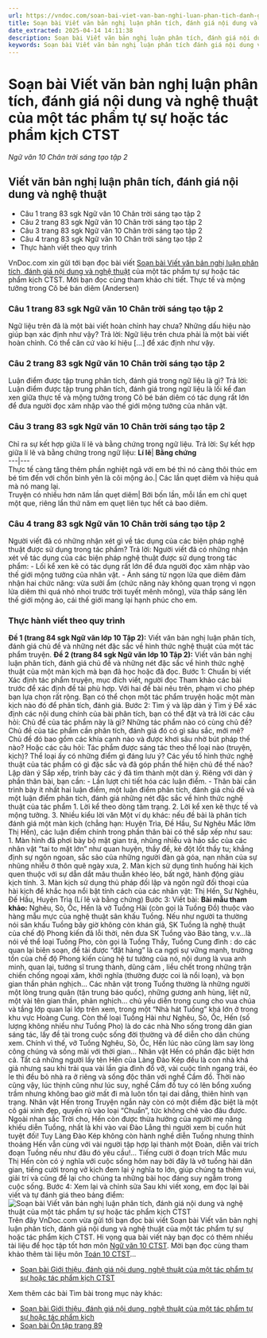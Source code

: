 ```yaml
---
url: https://vndoc.com/soan-bai-viet-van-ban-nghi-luan-phan-tich-danh-gia-noi-dung-va-nghe-thuat-ctst-278549
title: Soạn bài Viết văn bản nghị luận phân tích, đánh giá nội dung và nghệ thuật của một tác phẩm tự sự hoặc tác phẩm kịch CTST - Ngữ văn 10 Chân trời sáng tạo tập 2 - VnDoc.com
date_extracted: 2025-04-14 14:11:38
description: Soạn bài Viết văn bản nghị luận phân tích, đánh giá nội dung và nghệ thuật của một tác phẩm tự sự hoặc tác phẩm kịch CTST được VnDoc.com tổng hợp và xin gửi tới bạn đọc cùng tham khảo nội dung soạn Ngữ văn 10 Chân trời sáng tạo tập 2 dưới đây.
keywords: Soạn bài Viết văn bản nghị luận phân tích đánh giá nội dung và nghệ thuật,Viết văn bản nghị luận phân tích đánh giá nội dung và nghệ thuật,soạn Viết văn bản nghị luận phân tích đánh giá nội dung và nghệ thuật,soạn văn 10,ngữ văn 10,văn 10,Ngữ văn 10 Chân trời sáng tạo tập 2,Ngữ văn lớp 10 Chân trời sáng tạo tập 2,Ngữ văn 10 sách Chân trời sáng tạo tập 2,ngữ văn 10 chân trời sáng tạo,ngữ văn 10 tập 2 chân trời sáng tạo
---
```


# Soạn bài Viết văn bản nghị luận phân tích, đánh giá nội dung và nghệ thuật của một tác phẩm tự sự hoặc tác phẩm kịch CTST
 _Ngữ văn 10 Chân trời sáng tạo tập 2_
## Viết văn bản nghị luận phân tích, đánh giá nội dung và nghệ thuật
  * Câu 1 trang 83 sgk Ngữ văn 10 Chân trời sáng tạo tập 2
  * Câu 2 trang 83 sgk Ngữ văn 10 Chân trời sáng tạo tập 2
  * Câu 3 trang 83 sgk Ngữ văn 10 Chân trời sáng tạo tập 2
  * Câu 4 trang 83 sgk Ngữ văn 10 Chân trời sáng tạo tập 2
  * Thực hành viết theo quy trình

VnDoc.com xin gửi tới bạn đọc bài viết [Soạn bài Viết văn bản nghị luận phân tích, đánh giá nội dung và nghệ thuật](<https://vndoc.com/soan-bai-viet-van-ban-nghi-luan-phan-tich-danh-gia-noi-dung-va-nghe-thuat-ctst-278549>) của một tác phẩm tự sự hoặc tác phẩm kịch CTST. Mời bạn đọc cùng tham khảo chi tiết.
Thực tế và mộng tưởng trong Cô bé bán diêm \(Andersen\)
### Câu 1 trang 83 sgk Ngữ văn 10 Chân trời sáng tạo tập 2
Ngữ liệu trên đã là một bài viết hoàn chỉnh hay chưa? Những dấu hiệu nào giúp bạn xác định như vậy?
Trả lời:
Ngữ liệu trên chưa phải là một bài viết hoàn chỉnh. Có thể căn cứ vào kí hiệu \[...\] để xác định như vậy.
### Câu 2 trang 83 sgk Ngữ văn 10 Chân trời sáng tạo tập 2
Luận điểm được tập trung phân tích, đánh giá trong ngữ liệu là gì?
Trả lời:
Luận điểm được tập trung phân tích, đánh giá trong ngữ liệu là lối kể đan xen giữa thực tế và mộng tưởng trong Cô bé bán diêm có tác dụng rất lớn để đưa người đọc xâm nhập vào thế giới mộng tưởng của nhân vật.
### Câu 3 trang 83 sgk Ngữ văn 10 Chân trời sáng tạo tập 2
Chỉ ra sự kết hợp giữa lí lẽ và bằng chứng trong ngữ liệu.
Trả lời:
Sự kết hợp giữa lí lẽ và bằng chứng trong ngữ liệu:
**Lí lẽ**| **Bằng chứng**  
---|---  
Thực tế càng tăng thêm phần nghiệt ngã với em bé thì nó càng thôi thúc em bé tìm đến với chốn bình yên là cõi mộng ảo.| Các lần quẹt diêm và hiệu quả mà nó mang lại.  
Truyện có nhiều hơn năm lần quẹt diêm| Bởi bốn lần, mỗi lần em chỉ quẹt một que, riêng lần thứ năm em quẹt liên tục hết cả bao diêm.  
### Câu 4 trang 83 sgk Ngữ văn 10 Chân trời sáng tạo tập 2
Người viết đã có những nhận xét gì về tác dụng của các biện pháp nghệ thuật được sử dụng trong tác phẩm?
Trả lời:
Người viết đã có những nhận xét về tác dụng của các biện pháp nghệ thuật được sử dụng trong tác phẩm:
\- Lối kể xen kẽ có tác dụng rất lớn để đưa người đọc xâm nhập vào thế giới mộng tưởng của nhân vật.
\- Ánh sáng từ ngọn lửa que diêm đảm nhận hai chức năng: vừa sưởi ẩm \(chức năng này không quan trọng vì ngọn lửa diêm thì quá nhỏ nhoi trước trời tuyết mênh mông\), vừa thắp sáng lên thế giới mộng ảo, cái thế giới mang lại hạnh phúc cho em.
### Thực hành viết theo quy trình
**Đề 1 \(trang 84 sgk Ngữ văn lớp 10 Tập 2\):** Viết văn bản nghị luận phân tích, đánh giá chủ đề và những nét đặc sắc về hình thức nghệ thuật của một tác phẩm truyện.
**Đề 2 \(trang 84 sgk Ngữ văn lớp 10 Tập 2\):** Viết văn bản nghị luận phân tích, đánh giá chủ đề và những nét đặc sắc về hình thức nghệ thuật của một màn kịch mà bạn đã học hoặc đã đọc.
Bước 1: Chuẩn bị viết
Xác định tác phẩm truyện, mục đích viết, người đọc
Tham khảo các bài trước để xác định đề tài phù hợp. Với hai đề bài nêu trên, phạm vi cho phép bạn lựa chọn rất rộng. Bạn có thể chọn một tác phẩm truyện hoặc một màn kịch nào đó để phân tích, đánh giá.
Bước 2: Tìm ý và lập dàn ý
Tìm ý
Để xác định các nội dung chính của bài phân tích, bạn có thể đặt và trả lời các câu hỏi: Chủ đề của tác phẩm này là gì? Những tác phẩm nào có cùng chủ đề? Chủ đề của tác phẩm cần phân tích, đánh giá đó có gì sâu sắc, mới mẻ? Chủ đề đó bao gồm các khía cạnh nào và được khơi sâu nhờ bút pháp thế nào?
Hoặc các câu hỏi: Tác phẩm được sáng tác theo thể loại nào \(truyện, kịch\)? Thể loại ấy có những điểm gì đáng lưu ý? Các yếu tố hình thức nghệ thuật của tác phẩm có gì đặc sắc và đã góp phần thể hiện chủ đề thế nào?
Lập dàn ý
Sắp xếp, trình bày các ý đã tìm thành một dàn ý. Riêng với dàn ý phần thân bài, bạn cần:
\- Lần lượt chi tiết hóa các luận điểm.
\- Thân bài cần trình bày ít nhất hai luận điểm, một luận điểm phân tích, đánh giá chủ đề và một luận điểm phân tích, đánh giá những nét đặc sắc về hình thức nghệ thuật của tác phẩm
1\. Lời kể theo dòng tâm trạng.
2\. Lời kể xen kẽ thực tế và mộng tưởng.
3\. Nhiều kiểu lời văn
Một ví dụ khác: nếu đề bài là phân tích đánh giá một màn kịch \(chẳng hạn: Huyện Trìa, Đề Hầu, Sư Nghêu Mắc lỡm Thị Hến\), các luận điểm chính trong phần thân bài có thể sắp xếp như sau:
1\. Màn hình đã phơi bày bộ mặt gian trá, nhũng nhiễu và háo sắc của các nhân vật “tai to mặt lớn” như quan huyện, thầy đề, kẻ đột lốt thầy tu; khẳng định sự ngôn ngoan, sắc sảo của những người đàn gà góa, nạn nhân của sự nhũng nhiễu ở thôn quê ngày xưa,
2\. Màn kịch sử dụng tình huống hài kịch quen thuộc với sự dẫn dắt mâu thuẫn khéo léo, bất ngờ, hành động giàu kịch tính.
3\. Màn kịch sử dụng thủ pháp đối lập và ngôn ngữ đối thoại của hài kịch để khắc họa nổi bật tính cách của các nhân vật: Thị Hến, Sư Nghêu, Đế Hầu, Huyện Trìa \(Lí lẽ và bằng chứng\)
Bước 3: Viết bài:
**Bài mẫu tham khảo:**
Nghêu, Sò, Ốc, Hến là vở Tuồng Hài \(còn gọi là Tuồng Đồ\) thuộc vào hàng mẫu mực của nghệ thuật sân khấu Tuồng.
Nếu như người ta thường nói sân khấu Tuồng bây giờ không còn khán giả, SK Tuồng là nghệ thuật của chế độ Phong kiến đã lỗi thời, nên đưa SK Tuồng vào Bảo tàng, v.v…là nói về thể loại Tuồng Pho, còn gọi là Tuồng Thầy, Tuồng Cung đình : do các quan lại biên soạn, đề tài được “đặt hàng” là ca ngợi sự vững mạnh, trường tồn của chế độ Phong kiến cùng hệ tư tưởng của nó, nội dung là vua anh minh, quan lại, tướng sĩ trung thành, dũng cảm , liều chết trong những trận chiến chống ngoại xâm, khởi nghĩa \(thường được coi là nổi loạn\), và bọn gian thần phản nghịch… Các nhân vật trong Tuồng thường là những người một lòng trung quân \(tận trung báo quốc\), những gương anh hùng, liệt nữ, một vài tên gian thần, phản nghịch… chủ yếu diễn trong cung cho vua chúa và tầng lớp quan lại lớp trên xem, trong một “Nhà hát Tuồng” khá lớn ở trong khu vực Hoàng Cung. Còn thể loại Tuồng Hài như Nghêu, Sò, Ốc, Hến \(số lượng không nhiều như Tuồng Pho\) là do các nhà Nho sống trong dân gian sáng tác, lấy đề tài trong cuộc sống đời thường và để diễn cho dân chúng xem. Chính vì thế, vở Tuồng Nghêu, Sò, Ốc, Hến lúc nào cũng làm say lòng công chúng và sống mãi với thời gian… Nhân vật Hến có phần đặc biệt hơn cả. Tất cả những người lấy tên Hến của Làng Đào Kép đều là con nhà khá giả nhưng sau khi trải qua vài lần gia đình đổ vỡ, vài cuộc tình ngang trái, éo le thì đều bỏ nhà ra ở riêng và sống độc thân với nghề Cầm đồ. Thời nào cũng vậy, lúc thịnh cũng như lúc suy, nghề Cầm đồ tuy có lên bổng xuống trầm nhưng không bao giờ mất đi mà luôn tồn tại dai dẳng, thiên hình vạn trạng. Nhân vật Hến trong Truyện ngắn này còn có một điểm đặc biệt là một cô gái xinh đẹp, quyến rũ vào loại “Chuẩn”, tức không chê vào đâu được. Ngoài nhan sắc Trời cho, Hến còn được thừa hưởng của người mẹ năng khiếu diễn Tuồng, nhất là khi vào vai Đào Lẳng thì người xem bị cuốn hút tuyệt đối\! Tuy Làng Đào Kép không còn hành nghề diễn Tuồng nhưng thỉnh thoảng Hến vẫn cùng với vài người tập hợp lại thành một Đoàn, diễn vài trích đoạn Tuồng nếu như đâu đó yêu cầu\!...
Tiếng cười ở đoạn trích Mắc mưu Thị Hến còn có ý nghĩa với cuộc sống hôm nay bởi đây là vở tuồng hài dân gian, tiếng cười trong vở kịch đem lại ý nghĩa to lớn, giúp chúng ta thêm vui, giải trí và cũng đề lại cho chúng ta những bài học đáng suy ngẫm trong cuộc sống.
Bước 4: Xem lại và chỉnh sửa
Sau khi viết xong, em đọc lại bài viết và tự đánh giá theo bảng điểm:
![Soạn bài Viết văn bản nghị luận phân tích, đánh giá nội dung và nghệ thuật của một tác phẩm tự sự hoặc tác phẩm kịch CTST](https://i.vdoc.vn/data/image/2022/10/18/soan-bai-viet-van-ban-nghi-luan-phan-tich-danh-gia-noi-dung-va-nghe-thuat-ctst-1.jpg)
Trên đây VnDoc.com vừa gửi tới bạn đọc bài viết Soạn bài Viết văn bản nghị luận phân tích, đánh giá nội dung và nghệ thuật của một tác phẩm tự sự hoặc tác phẩm kịch CTST. Hi vọng qua bài viết này bạn đọc có thêm nhiều tài liệu để học tập tốt hơn môn [Ngữ văn 10 CTST](<https://vndoc.com/ngu-van-10-chan-troi-sang-tao-tap2>). Mời bạn đọc cùng tham khảo thêm tài liệu môn [Toán 10 CTST](<https://vndoc.com/toan-10-chan-troi-sang-tao-tap2>)...
  * [Soạn bài Giới thiệu, đánh giá nội dung, nghệ thuật của một tác phẩm tự sự hoặc tác phẩm kịch CTST](<https://vndoc.com/soan-bai-gioi-thieu-danh-gia-noi-dung-nghe-thuat-cua-mot-tac-pham-tu-su-hoac-tac-pham-kich-ctst-278551>)

Xem thêm các bài Tìm bài trong mục này khác:
  * [Soạn bài Giới thiệu, đánh giá nội dung, nghệ thuật của một tác phẩm tự sự hoặc tác phẩm kịch](</soan-bai-gioi-thieu-danh-gia-noi-dung-nghe-thuat-cua-mot-tac-pham-tu-su-hoac-tac-pham-kich-ctst-278551>)
  * [Soạn bài Ôn tập trang 89](</soan-bai-on-tap-trang-89-ctst-278556>)

